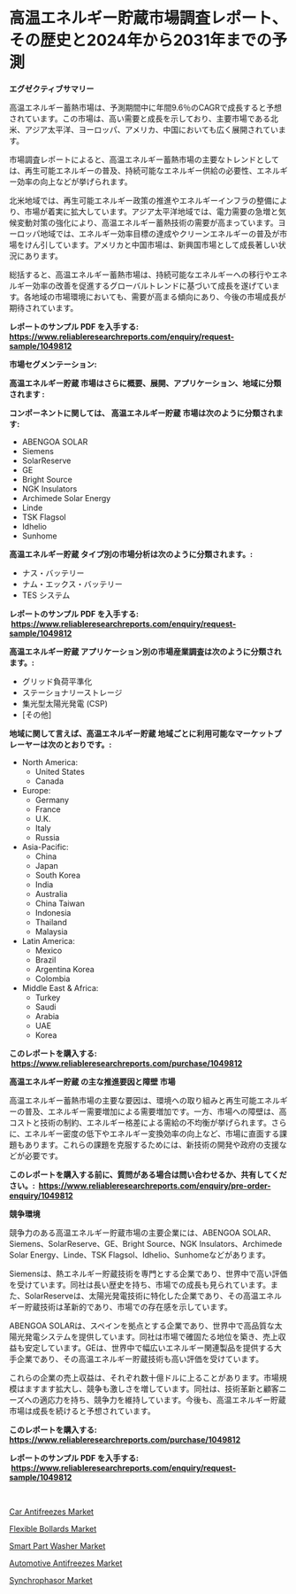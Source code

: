 <p><h1>高温エネルギー貯蔵市場調査レポート、その歴史と2024年から2031年までの予測</h1></p><p><strong>エグゼクティブサマリー</strong></p>
<p><p>高温エネルギー蓄熱市場は、予測期間中に年間9.6％のCAGRで成長すると予想されています。この市場は、高い需要と成長を示しており、主要市場である北米、アジア太平洋、ヨーロッパ、アメリカ、中国においても広く展開されています。</p><p>市場調査レポートによると、高温エネルギー蓄熱市場の主要なトレンドとしては、再生可能エネルギーの普及、持続可能なエネルギー供給の必要性、エネルギー効率の向上などが挙げられます。</p><p>北米地域では、再生可能エネルギー政策の推進やエネルギーインフラの整備により、市場が着実に拡大しています。アジア太平洋地域では、電力需要の急増と気候変動対策の強化により、高温エネルギー蓄熱技術の需要が高まっています。ヨーロッパ地域では、エネルギー効率目標の達成やクリーンエネルギーの普及が市場をけん引しています。アメリカと中国市場は、新興国市場として成長著しい状況にあります。</p><p>総括すると、高温エネルギー蓄熱市場は、持続可能なエネルギーへの移行やエネルギー効率の改善を促進するグローバルトレンドに基づいて成長を遂げています。各地域の市場環境においても、需要が高まる傾向にあり、今後の市場成長が期待されています。</p></p>
<p><strong>レポートのサンプル PDF を入手する: <a href="https://www.reliableresearchreports.com/enquiry/request-sample/1049812">https://www.reliableresearchreports.com/enquiry/request-sample/1049812</a></strong></p>
<p><strong>市場セグメンテーション:</strong></p>
<p><strong> 高温エネルギー貯蔵 市場はさらに概要、展開、アプリケーション、地域に分類されます :</strong></p>
<p><strong>コンポーネントに関しては、 高温エネルギー貯蔵 市場は次のように分類されます: &nbsp;</strong></p>
<p><ul><li>ABENGOA SOLAR</li><li>Siemens</li><li>SolarReserve</li><li>GE</li><li>Bright Source</li><li>NGK Insulators</li><li>Archimede Solar Energy</li><li>Linde</li><li>TSK Flagsol</li><li>Idhelio</li><li>Sunhome</li></ul></p>
<p><strong> 高温エネルギー貯蔵 タイプ別の市場分析は次のように分類されます。:</strong></p>
<p><ul><li>ナス・バッテリー</li><li>ナム・エックス・バッテリー</li><li>TES システム</li></ul></p>
<p><strong>レポートのサンプル PDF を入手する: &nbsp;<a href="https://www.reliableresearchreports.com/enquiry/request-sample/1049812">https://www.reliableresearchreports.com/enquiry/request-sample/1049812</a></strong></p>
<p><strong> 高温エネルギー貯蔵 アプリケーション別の市場産業調査は次のように分類されます。:</strong></p>
<p><ul><li>グリッド負荷平準化</li><li>ステーショナリーストレージ</li><li>集光型太陽光発電 (CSP)</li><li>[その他]</li></ul></p>
<p><strong>地域に関して言えば、高温エネルギー貯蔵 地域ごとに利用可能なマーケットプレーヤーは次のとおりです。:</strong></p>
<p><ul>
    <li>
        North America:
        <ul>
            <li>United States</li>
            <li>Canada</li>
        </ul>
    </li>
    <li>
        Europe:
        <ul>
            <li>Germany</li>
            <li>France</li>
            <li>U.K.</li>
            <li>Italy</li>
            <li>Russia</li>
        </ul>
    </li>
    <li>
        Asia-Pacific:
        <ul>
            <li>China</li>
            <li>Japan</li>
            <li>South Korea</li>
            <li>India</li>
            <li>Australia</li>
            <li>China Taiwan</li>
            <li>Indonesia</li>
            <li>Thailand</li>
            <li>Malaysia</li>
        </ul>
    </li>
    <li>
        Latin America:
        <ul>
            <li>Mexico</li>
            <li>Brazil</li>
            <li>Argentina Korea</li>
            <li>Colombia</li>
        </ul>
    </li>
    <li>
        Middle East & Africa:
        <ul>
            <li>Turkey</li>
            <li>Saudi</li>
            <li>Arabia</li>
            <li>UAE</li>
            <li>Korea</li>
        </ul>
    </li>
    </ul></p>
<p><strong>このレポートを購入する: &nbsp;<a href="https://www.reliableresearchreports.com/purchase/1049812">https://www.reliableresearchreports.com/purchase/1049812</a></strong></p>
<p><strong>高温エネルギー貯蔵 の主な推進要因と障壁 市場</strong></p>
<p><p>高温エネルギー蓄熱市場の主要な要因は、環境への取り組みと再生可能エネルギーの普及、エネルギー需要増加による需要増加です。一方、市場への障壁は、高コストと技術の制約、エネルギー格差による需給の不均衡が挙げられます。さらに、エネルギー密度の低下やエネルギー変換効率の向上など、市場に直面する課題もあります。これらの課題を克服するためには、新技術の開発や政府の支援などが必要です。</p></p>
<p><strong>このレポートを購入する前に、質問がある場合は問い合わせるか、共有してください。:&nbsp; <a href="https://www.reliableresearchreports.com/enquiry/pre-order-enquiry/1049812">https://www.reliableresearchreports.com/enquiry/pre-order-enquiry/1049812</a></strong></p>
<p><strong>競争環境</strong></p>
<p><p>競争力のある高温エネルギー貯蔵市場の主要企業には、ABENGOA SOLAR、Siemens、SolarReserve、GE、Bright Source、NGK Insulators、Archimede Solar Energy、Linde、TSK Flagsol、Idhelio、Sunhomeなどがあります。</p><p>Siemensは、熱エネルギー貯蔵技術を専門とする企業であり、世界中で高い評価を受けています。同社は長い歴史を持ち、市場での成長も見られています。また、SolarReserveは、太陽光発電技術に特化した企業であり、その高温エネルギー貯蔵技術は革新的であり、市場での存在感を示しています。</p><p>ABENGOA SOLARは、スペインを拠点とする企業であり、世界中で高品質な太陽光発電システムを提供しています。同社は市場で確固たる地位を築き、売上収益も安定しています。GEは、世界中で幅広いエネルギー関連製品を提供する大手企業であり、その高温エネルギー貯蔵技術も高い評価を受けています。</p><p>これらの企業の売上収益は、それぞれ数十億ドルに上ることがあります。市場規模はますます拡大し、競争も激しさを増しています。同社は、技術革新と顧客ニーズへの適応力を持ち、競争力を維持しています。今後も、高温エネルギー貯蔵市場は成長を続けると予想されています。</p></p>
<p><strong>このレポートを購入する: &nbsp; <a href="https://www.reliableresearchreports.com/purchase/1049812">https://www.reliableresearchreports.com/purchase/1049812</a></strong></p>
<p><strong>レポートのサンプル PDF を入手する: &nbsp;<a href="https://www.reliableresearchreports.com/enquiry/request-sample/1049812">https://www.reliableresearchreports.com/enquiry/request-sample/1049812</a></strong><strong></strong></p>
<p>&nbsp;</p>
<p><p><a href="https://github.com/RichRobinson5/Market-Research-Report-List-4/blob/main/car-antifreezes-market.md">Car Antifreezes Market</a></p><p><a href="https://frill-swim-3cd.notion.site/Flexible-Bollards-Market-Provides-Detailed-Segmentation-of-this-Market-based-on-Type-Application-a-55547ed7cfc24b4689474e64526db832">Flexible Bollards Market</a></p><p><a href="https://issuu.com/reportprime-2/docs/smart-part-washer-market-size-2030.pptx">Smart Part Washer Market</a></p><p><a href="https://github.com/gdfhhhj/Market-Research-Report-List-3/blob/main/automotive-antifreezes-market.md">Automotive Antifreezes Market</a></p><p><a href="https://view.publitas.com/reportprime-1/synchrophasor-market-size-market-share-and-global-market-analysis-report-2024-2031/">Synchrophasor Market</a></p></p>